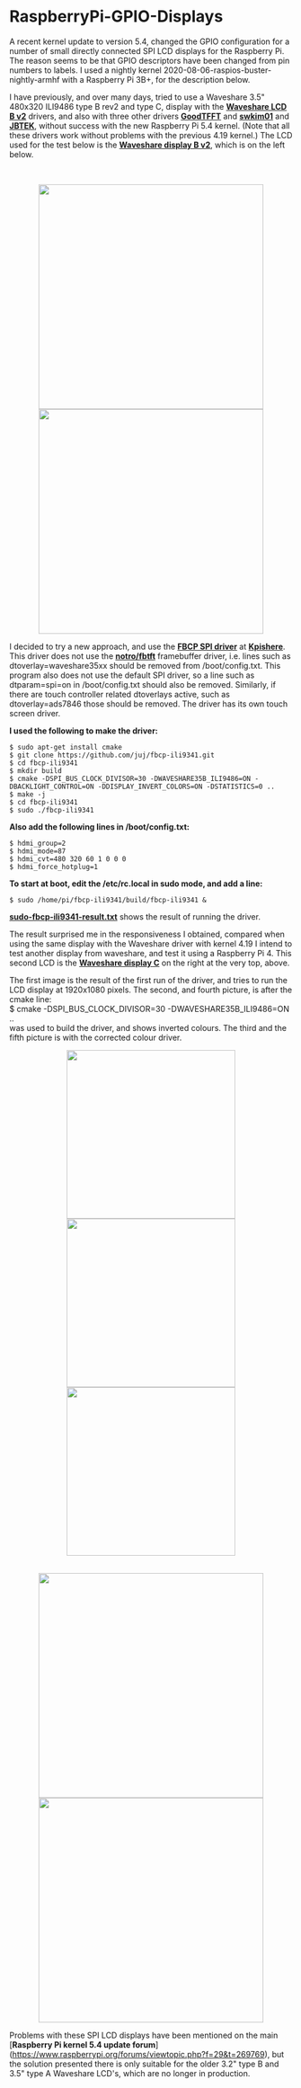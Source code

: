 # RaspberryPi-GPIO-Displays

A recent kernel update to version 5.4, changed the GPIO configuration for a number of small directly connected SPI LCD displays for the Raspberry Pi.
The reason seems to be that GPIO descriptors have been changed from pin numbers to labels. I used a nightly kernel 2020-08-06-raspios-buster-nightly-armhf with a Raspberry Pi 3B+, for the description below.

I have previously, and over many days, tried to use a Waveshare 3.5" 480x320 ILI9486 type B rev2 and type C, display with the [**Waveshare LCD B v2**](https://github.com/waveshare/LCD-show) drivers, and also with three other drivers [**GoodTFFT**](https://github.com/goodtft/LCD-show) and [**swkim01**](https://github.com/swkim01/waveshare-dtoverlays) and [**JBTEK**](https://github.com/acidjazz/jbtekoverlay), without success with the new Raspberry Pi 5.4 kernel. (Note that all these drivers work without problems with the previous 4.19 kernel.) The LCD used for the test below is the [**Waveshare display B v2**](https://www.waveshare.com/3.5inch-rpi-lcd-b.htm), which is on the left below. 

<br>
<p align="center">
<img src="images/Wave35b-v2.jpg" width="400" />  
<img src="images/Wave35c.jpg" width="400" />  
<br>

I decided to try a new approach, and use the [**FBCP SPI driver**](/fbcp) at [**Kpishere**](https://github.com/kpishere/fbcp-ili9341). This driver does not use the [**notro/fbtft**](https://github.com/notro/fbtft) framebuffer driver, i.e. lines such as dtoverlay=waveshare35xx should be removed from /boot/config.txt. This program also does not use the default SPI driver, so a line such as dtparam=spi=on in /boot/config.txt should also be removed. Similarly, if there are touch controller related dtoverlays active, such as dtoverlay=ads7846 those should be removed. The driver has its own touch screen driver.

**I used the following to make the driver:**

    $ sudo apt-get install cmake
    $ git clone https://github.com/juj/fbcp-ili9341.git
    $ cd fbcp-ili9341
    $ mkdir build
    $ cmake -DSPI_BUS_CLOCK_DIVISOR=30 -DWAVESHARE35B_ILI9486=ON -DBACKLIGHT_CONTROL=ON -DDISPLAY_INVERT_COLORS=ON -DSTATISTICS=0 ..
    $ make -j
    $ cd fbcp-ili9341
    $ sudo ./fbcp-ili9341
    
**Also add the following lines in /boot/config.txt:**

    $ hdmi_group=2
    $ hdmi_mode=87
    $ hdmi_cvt=480 320 60 1 0 0 0
    $ hdmi_force_hotplug=1

**To start at boot, edit the /etc/rc.local in sudo mode, and add a line:**

    $ sudo /home/pi/fbcp-ili9341/build/fbcp-ili9341 &
    
[**sudo-fbcp-ili9341-result.txt**](sudo-fbcp-ili9341-result.txt) shows the result of running the driver.

The result surprised me in the responsiveness I obtained, compared when using the same display with the Waveshare driver with kernel 4.19
I intend to test another display from waveshare, and test it using a Raspberry Pi 4. This second LCD is the [**Waveshare display C**](https://www.waveshare.com/3.5inch-rpi-lcd-c.htm) on the right at the very top, above.

The first image is the result of the first run of the driver, and tries to run the LCD display at 1920x1080 pixels. The second, and fourth picture, is after the cmake line: <br>$ cmake -DSPI_BUS_CLOCK_DIVISOR=30 -DWAVESHARE35B_ILI9486=ON .. <br>was used to build the driver, and shows inverted colours. The third and the fifth picture is with the corrected colour driver.
<br>
<p align="center">
<img src="images/Pi3BPWave35Bv2-1.jpg" width="300" />  
<img src="images/Pi3BPWave35Bv2-3.jpg" width="300" />  
<img src="images/Pi3BPWave35Bv2-5.jpg" width="300" />  
<br>
    
    
<br>
<p align="center">
<img src="images/Pi3BPWave35Bv2-2.jpg" width="400" />  
<img src="images/Pi3BPWave35Bv2-4.jpg" width="400" />  
<br>

Problems with these SPI LCD displays have been mentioned on the main [**Raspberry Pi kernel 5.4 update forum**] (https://www.raspberrypi.org/forums/viewtopic.php?f=29&t=269769), but the solution presented there is only suitable for the older 3.2" type B and 3.5" type A Waveshare LCD's, which are no longer in production.
